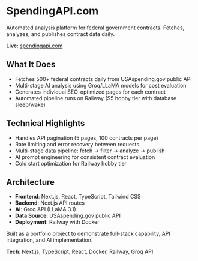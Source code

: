 # SpendingAPI.com

Automated analysis platform for federal government contracts. Fetches, analyzes, and publishes contract data daily.

**Live**: [spendingapi.com](https://spendingapi.com)

## What It Does

- Fetches 500+ federal contracts daily from USAspending.gov public API
- Multi-stage AI analysis using Groq/LLaMA models for cost evaluation
- Generates individual SEO-optimized pages for each contract
- Automated pipeline runs on Railway ($5 hobby tier with database sleep/wake)

## Technical Highlights

- Handles API pagination (5 pages, 100 contracts per page)
- Rate limiting and error recovery between requests
- Multi-stage data pipeline: fetch → filter → analyze → publish
- AI prompt engineering for consistent contract evaluation
- Cold start optimization for Railway hobby tier

## Architecture

- **Frontend**: Next.js, React, TypeScript, Tailwind CSS
- **Backend**: Next.js API routes
- **AI**: Groq API (LLaMA 3.1)
- **Data Source**: USAspending.gov public API
- **Deployment**: Railway with Docker

Built as a portfolio project to demonstrate full-stack capability, API integration, and AI implementation.

**Tech**: Next.js, TypeScript, React, Docker, Railway, Groq API
